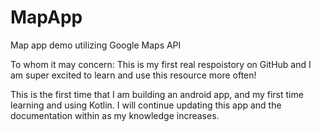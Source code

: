 # MapApp
Map app demo utilizing Google Maps API

To whom it may concern:
This is my first real respoistory on GitHub and I am super excited to learn and use this resource more often!

This is the first time that I am building an android app, and my first time learning and using Kotlin.
I will continue updating this app and the documentation within as my knowledge increases.
